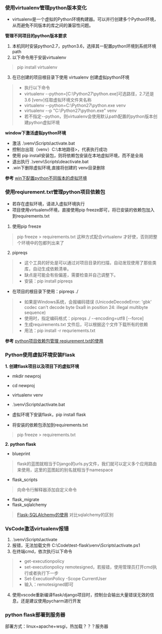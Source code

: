 ### 使用virtualenv管理python版本变化

+ virtualenv是一个虚拟的Python环境构建器。可以并行创建多个Python环境，从而避免不同版本的库之间的兼容性问题。

**管理不同项目的python版本要求**
1. 本机同时安装python2.7，python3.6，选择其一配置python环境到系统环境path
2. 以下命令用于安装virtualenv
> pip install virtualenv
3. 在已创建的项目根目录下使用 virtualenv 创建虚拟python环境
> + 执行以下命令 
> + virtualenv --python=[C:\Python27\python.exe]可选路径，2.7还是3.6 [venv]任取虚拟环境文件夹名称
> + virtualenv --python=C:\Python27\python.exe venv
> + virtualenv --p "C:\Python27\python.exe" venv
> + 若不指定--python，则virtualenv会使用默认path配置的python版本创建python虚拟环境

**window下激活虚拟python环境**
+ 激活 .\venv\Scripts\activate.bat
+ 控制台出现（venv）C:\本地路径>，代表执行成功
+ 使用 pip install安装包，则将依赖包安装在本地虚拟环境，而不是全局
+ 退出执行 .\venv\Scripts\deactivate.bat
+ .win下删除虚拟环境,直接将创建的 venv目录删除

**参考**
[win下配置python不同版本的虚拟环境](https://blog.csdn.net/come_dream/article/details/80686548)


### 使用reqiurement.txt管理python项目依赖包
+ 若存在虚拟环境，请进入虚拟环境执行
+ 项目使用virtualenv环境，直接使用pip freeze即可，将已安装的依赖包加入到requirements.txt
1. 使用pip freeze
> pip freeze > requirements.txt
> 这种方式配合virtualenv 才好使，否则把整个环境中的包都列出来了

2. pipreqs
> + 这个工具的好处是可以通过对项目目录的扫描，自动发现使用了那些类库，自动生成依赖清单。
> + 缺点是可能会有些偏差，需要检查并自己调整下。
> + 安装：pip install pipreqs
+ 在项目的根目录下使用：pipreqs ./   
> + 如果是Windows系统，会报编码错误 (UnicodeDecodeError: 'gbk' codec can't decode byte 0xa8 in position 24: illegal multibyte sequence)  
> + 使用时，指定编码格式：pipreqs ./ --encoding=utf8 [--force]
> + 生成requirements.txt 文件后，可以根据这个文件下载所有的依赖
> + 用法：pip install -r requriements.txt

**参考**
[python项目依赖包管理 reqiurement.txt的使用](https://www.cnblogs.com/zhaopanpan/p/9383350.html)


### Python使用虚拟环境安装Flask

**1. 创建flask项目以及项目下的虚拟环境**
+ mkdir newproj
+ cd newproj
+ virtualenv venv
+ .\venv\Scripts\activate.bat
+ 虚拟环境下安装flask，pip install flask

+ 将安装的依赖包添加到requirements.txt
> pip freeze > requirements.txt

**2. python flask**
+ blueprint
> flask的蓝图就相当于Django的urls.py文件，我们就可以定义多个应用路由来使用，这里的蓝图起的别名就相当于namespace
+ flask_scripts
> 向命令行解释器添加自定义命令
+ flask_migrate
+ flask_sqlalchemy
> [Flask-SQLAlchemy的使用](https://www.jianshu.com/p/b729e84fae4f)
> 对比sqlalchemy的区别


### VsCode激活virtualenv报错
1. .\venv\Scripts\activate
2. 报错，无法加载文件 C:\Code\test-flask\venv\Scripts\activate.ps1
3. 在终端cmd，依次执行以下命令
> + get-executionpolicy
> + set-executionpolicy remotesigned，若报错，使用管理员打开cmd执行或者执行下一步
> + Set-ExecutionPolicy -Scope CurrentUser
> + 输入：remotesigned即可

4. 使用vscode重新编译flask/django项目时，控制台会输出大量错误无效的信息，还是建议使用pycharm进行开发


### python flask部署到服务器
部署方式：linux+apache+wsgi，热加载？？？服务器
